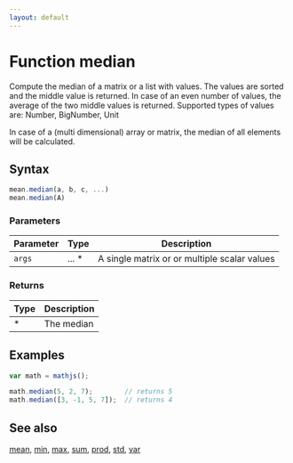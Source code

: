 ```yaml
---
layout: default
---
```


# Function median

Compute the median of a matrix or a list with values. The values are
sorted and the middle value is returned. In case of an even number of
values, the average of the two middle values is returned.
Supported types of values are: Number, BigNumber, Unit

In case of a (multi dimensional) array or matrix, the median of all
elements will be calculated.


## Syntax

```js
mean.median(a, b, c, ...)
mean.median(A)
```

### Parameters

Parameter | Type | Description
--------- | ---- | -----------
`args` | ... * | A single matrix or or multiple scalar values

### Returns

Type | Description
---- | -----------
* | The median


## Examples

```js
var math = mathjs();

math.median(5, 2, 7);        // returns 5
math.median([3, -1, 5, 7]);  // returns 4
```


## See also

[mean](mean.html),
[min](min.html),
[max](max.html),
[sum](sum.html),
[prod](prod.html),
[std](std.html),
[var](var.html)


<!-- Note: This file is automatically generated from source code comments. Changes made in this file will be overridden. -->
